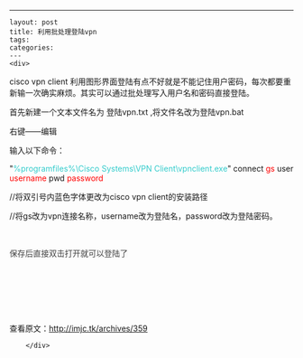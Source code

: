 ---
    layout: post
    title: 利用批处理登陆vpn
    tags:
    categories:
    ---
    <div>
<div>
<div id="sina_keyword_ad_area2" class="articalContent   ">
<p>cisco vpn client 利用图形界面登陆有点不好就是不能记住用户密码，每次都要重新输一次确实麻烦。其实可以通过批处理写入用户名和密码直接登陆。</p>
<p>首先新建一个文本文件名为 登陆vpn.txt ,将文件名改为登陆vpn.bat</p>
<p>右键&mdash;&mdash;编辑</p>
<p>输入以下命令：</p>
<p>"<span style="color: #33cccc;">%programfiles%\Cisco Systems\VPN Client\vpnclient.exe</span>" connect <span style="color: #ff0000;">gs</span> user <span style="color: #ff0000;">username</span> pwd <span style="color: #ff0000;">password</span></p>
<p>//将双引号内蓝色字体更改为cisco vpn client的安装路径</p>
<p>//将gs改为vpn连接名称，username改为登陆名，password改为登陆密码。</p>
<p>&nbsp;</p>
<p><span style="color: #444444; font-family: Helvetica, Arial, sans-serif; line-height: 24px; background-color: #f9f9f9;">
保存后直接双击打开就可以登陆了</span></p>
<p>&nbsp;</p>
<p>&nbsp;</p>
<p>&nbsp;<br />
<br />
查看原文：<a href="http://imjc.tk/archives/359" rel="nofollow">http://imjc.tk/archives/359</a></p>
							
		</div>
</div>
</div>
    
